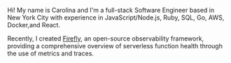 Hi! My name is Carolina and I'm a full-stack Software Engineer based in New York City with experience in JavaScript/Node.js, Ruby, SQL, Go, AWS, Docker,and React.

Recently, I created [Firefly](https://try-firefly.github.io/), an open-source observability framework, providing a comprehensive overview of serverless function health through the use of metrics and traces.
